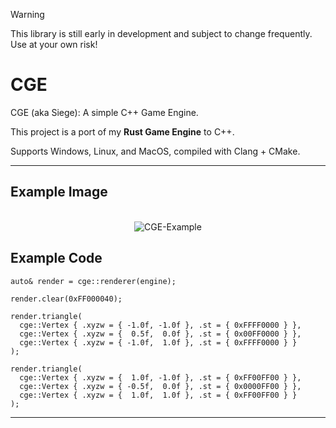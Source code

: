 > [!WARNING]
> This library is still early in development and subject to change frequently. Use at your own risk!

# CGE

CGE (aka Siege): A simple C++ Game Engine.

This project is a port of my **Rust Game Engine** to C++.

Supports Windows, Linux, and MacOS, compiled with Clang + CMake.

---

## Example Image

<p align="center">
  </br>
  <img alt="CGE-Example" src="https://github.com/SuperLuigiLinked/CGE/assets/65352263/4a251db0-8e54-4270-bce9-aa7a70259244">
</p>

## Example Code

```
auto& render = cge::renderer(engine);

render.clear(0xFF000040);

render.triangle(
  cge::Vertex { .xyzw = { -1.0f, -1.0f }, .st = { 0xFFFF0000 } },
  cge::Vertex { .xyzw = {  0.5f,  0.0f }, .st = { 0x00FF0000 } },
  cge::Vertex { .xyzw = { -1.0f,  1.0f }, .st = { 0xFFFF0000 } }
);

render.triangle(
  cge::Vertex { .xyzw = {  1.0f, -1.0f }, .st = { 0xFF00FF00 } },
  cge::Vertex { .xyzw = { -0.5f,  0.0f }, .st = { 0x0000FF00 } },
  cge::Vertex { .xyzw = {  1.0f,  1.0f }, .st = { 0xFF00FF00 } }
);
```

---
